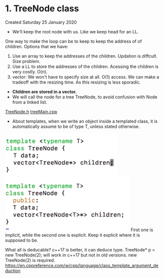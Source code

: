 # 1. TreeNode class

Created Saturday 25 January 2020

- We'll keep the root node with us. Like we keep head for an LL.

One way to make the loop can be to keep to keep the address of of children. Options that we have:

1. Use an array to keep the addresses of the children. Updation is diffcult. Size problem.
2. Use a LL to store the addresses of the children. Acessing the children is very costly. O(n).
3. vector: We won't have to specify size at all. O(1) access. We can make a tradeoff with the resizing time. As this resizing is less sporadic.

- **Children are stored in a vector.**
- We will call the node for a tree TreeNode, to avoid confusion with Node from a linked list.

[TreeNode.h](1._TreeNode_class/TreeNode.h)
[treeMain.cpp](1._TreeNode_class/treeMain.cpp)

- About templates, when we write an object inside a templated class, it is automatically assume to be of type T, unless stated otherwise.

![](/assets/1._TreeNode_class-image-1.png) ![](/assets/1._TreeNode_class-image-2.png)
First one is implicit, while the second one is explicit.
Keep it explicit where it is supposed to be.

What all is deducable? c++17 is better, it can deduce type.
TreeNode<int>\* p = new TreeNode(2); will work in c++17 but not in old versions. new TreeNode<int>(2) is required.
<https://en.cppreference.com/w/cpp/language/class_template_argument_deduction>
